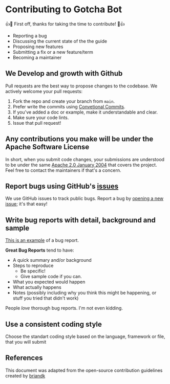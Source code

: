 # Contributing to Gotcha Bot

:+1::tada: First off, thanks for taking the time to contribute! :tada::+1:

- Reporting a bug
- Discussing the current state of the the guide
- Proposing new features
- Submitting a fix or a new feature/term
- Becoming a maintainer

## We Develop and growth with Github
Pull requests are the best way to propose changes to the codebase. We actively welcome your pull requests:

1. Fork the repo and create your branch from `main`.
2. Prefer write the commits using [Convetional Commits](https://www.conventionalcommits.org/en/v1.0.0/).
3. If you've added a doc or example, make it understandable and clear.
4. Make sure your code lints.
5. Issue that pull request!

## Any contributions you make will be under the Apache Software License
In short, when you submit code changes, your submissions are understood to be under the same [Apache 2.0 January 2004](https://github.com/diegolnasc/gotcha/blob/main/LICENSE/) that covers the project. Feel free to contact the maintainers if that's a concern.

## Report bugs using GitHub's [issues](https://github.com/diegolnasc/gotcha/issues)
We use GitHub issues to track public bugs. Report a bug by [opening a new issue](https://github.com/diegolnasc/gotcha/issues/new); it's that easy!

## Write bug reports with detail, background and sample
[This is an example](https://github.com/stevemao/github-issue-templates/blob/master/bugs-only/ISSUE_TEMPLATE.md) of a bug report.

**Great Bug Reports** tend to have:

- A quick summary and/or background
- Steps to reproduce
  - Be specific!
  - Give sample code if you can.
- What you expected would happen
- What actually happens
- Notes (possibly including why you think this might be happening, or stuff you tried that didn't work)

People *love* thorough bug reports. I'm not even kidding.

## Use a consistent coding style

Choose the standart coding style based on the language, framework or file, that you will submit


## References
This document was adapted from the open-source contribution guidelines created by [briandk](https://gist.github.com/briandk/3d2e8b3ec8daf5a27a62)
